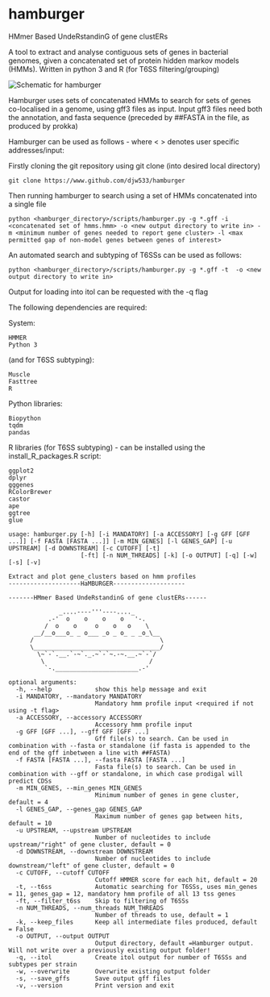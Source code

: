 # hamburger

HMmer Based UndeRstandinG of gene clustERs

A tool to extract and analyse contiguous sets of genes in bacterial genomes, given a concatenated set of protein hidden markov models (HMMs). Written in python 3 and R (for T6SS filtering/grouping)


![Schematic for hamburger](https://raw.githubusercontent.com/djw533/hamburger/master/schematic/hamburger_schematic.png)


Hamburger uses sets of concatenated HMMs to search for sets of genes co-localised in a genome, using gff3 files as input. Input gff3 files need both the annotation, and fasta sequence (preceded by ##FASTA in the file, as produced by prokka)

Hamburger can be used as follows - where < > denotes user specific addresses/input:

Firstly cloning the git repository using git clone (into desired local directory)
```
git clone https://www.github.com/djw533/hamburger
```

Then running hamburger to search using a set of HMMs concatenated into a single file
```
python <hamburger_directory>/scripts/hamburger.py -g *.gff -i <concatenated set of hmms.hmm> -o <new output directory to write in> -m <minimum number of genes needed to report gene cluster> -l <max permitted gap of non-model genes between genes of interest>
```
An automated search and subtyping of T6SSs can be used as follows:
```
python <hamburger_directory>/scripts/hamburger.py -g *.gff -t  -o <new output directory to write in>
```

Output for loading into itol can be requested with the -q flag

The following dependencies are required:

System:
```
HMMER
Python 3
```
(and for T6SS subtyping):
```
Muscle
Fasttree
R
```

Python libraries:
```
Biopython
tqdm
pandas
```

R libraries (for T6SS subtyping) - can be installed using the install_R_packages.R script:
```
ggplot2
dplyr
gggenes
RColorBrewer
castor
ape
ggtree
glue
```




```
usage: hamburger.py [-h] [-i MANDATORY] [-a ACCESSORY] [-g GFF [GFF ...]] [-f FASTA [FASTA ...]] [-m MIN_GENES] [-l GENES_GAP] [-u UPSTREAM] [-d DOWNSTREAM] [-c CUTOFF] [-t]
                    [-ft] [-n NUM_THREADS] [-k] [-o OUTPUT] [-q] [-w] [-s] [-v]

Extract and plot gene_clusters based on hmm profiles
--------------------HaMBURGER--------------------

-------HMmer Based UndeRstandinG of gene clustERs------

              _....----'''----...._
           .-'  o    o    o    o   '-.
          /  o    o     o    o   o    \  	
       __/__o___o_ _ o___ _o _ o_ _ _o_\__
      /                                   \ 	
      \___________________________________/
        \~`-`.__.`-~`._.~`-`~.-~.__.~`-`/
         \                             /
          `-._______________________.-'

optional arguments:
  -h, --help            show this help message and exit
  -i MANDATORY, --mandatory MANDATORY
                        Mandatory hmm profile input <required if not using -t flag>
  -a ACCESSORY, --accessory ACCESSORY
                        Accessory hmm profile input
  -g GFF [GFF ...], --gff GFF [GFF ...]
                        Gff file(s) to search. Can be used in combination with --fasta or standalone (if fasta is appended to the end of the gff inbetween a line with ##FASTA)
  -f FASTA [FASTA ...], --fasta FASTA [FASTA ...]
                        Fasta file(s) to search. Can be used in combination with --gff or standalone, in which case prodigal will predict CDSs
  -m MIN_GENES, --min_genes MIN_GENES
                        Minimum number of genes in gene cluster, default = 4
  -l GENES_GAP, --genes_gap GENES_GAP
                        Maximum number of genes gap between hits, default = 10
  -u UPSTREAM, --upstream UPSTREAM
                        Number of nucleotides to include upstream/"right" of gene cluster, default = 0
  -d DOWNSTREAM, --downstream DOWNSTREAM
                        Number of nucleotides to include downstream/"left" of gene cluster, default = 0
  -c CUTOFF, --cutoff CUTOFF
                        Cutoff HMMER score for each hit, default = 20
  -t, --t6ss            Automatic searching for T6SSs, uses min_genes = 11, genes_gap = 12, mandatory hmm profile of all 13 tss genes
  -ft, --filter_t6ss    Skip to filtering of T6SSs
  -n NUM_THREADS, --num_threads NUM_THREADS
                        Number of threads to use, default = 1
  -k, --keep_files      Keep all intermediate files produced, default = False
  -o OUTPUT, --output OUTPUT
                        Output directory, default =Hamburger output. Will not write over a previously existing output folder!
  -q, --itol            Create itol output for number of T6SSs and subtypes per strain
  -w, --overwrite       Overwrite existing output folder
  -s, --save_gffs       Save output gff files
  -v, --version         Print version and exit
```
